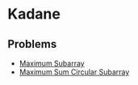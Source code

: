 # Kadane

## Problems

- [Maximum Subarray](./001_maximum_subarray)
- [Maximum Sum Circular Subarray](./002_maximum_sum_circular_subarray)
